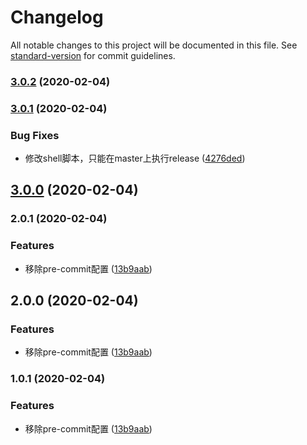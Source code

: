 # Changelog

All notable changes to this project will be documented in this file. See [standard-version](https://github.com/conventional-changelog/standard-version) for commit guidelines.

### [3.0.2](https://github.com/chenliang123/learngit/compare/zh_v3.0.1...zh_v3.0.2) (2020-02-04)

### [3.0.1](https://github.com/chenliang123/learngit/compare/zh_v3.0.0...zh_v3.0.1) (2020-02-04)


### Bug Fixes

* 修改shell脚本，只能在master上执行release ([4276ded](https://github.com/chenliang123/learngit/commit/4276ded4935208b628815331e1c197d6d0152363))

## [3.0.0](https://github.com/chenliang123/learngit/compare/zh_v2.0.1...zh_v3.0.0) (2020-02-04)

### 2.0.1 (2020-02-04)


### Features

* 移除pre-commit配置 ([13b9aab](https://github.com/chenliang123/learngit/commit/13b9aab818a6682ab54fff2c4cdaf1094b09f549))

## 2.0.0 (2020-02-04)


### Features

* 移除pre-commit配置 ([13b9aab](https://github.com/chenliang123/learngit/commit/13b9aab818a6682ab54fff2c4cdaf1094b09f549))

### 1.0.1 (2020-02-04)


### Features

* 移除pre-commit配置 ([13b9aab](https://github.com/chenliang123/learngit/commit/13b9aab818a6682ab54fff2c4cdaf1094b09f549))
